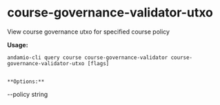 # course-governance-validator-utxo
View course governance utxo for specified course policy



**Usage:**
```
andamio-cli query course course-governance-validator course-governance-validator-utxo [flags]

```


```

**Options:**
```
--policy string
```


